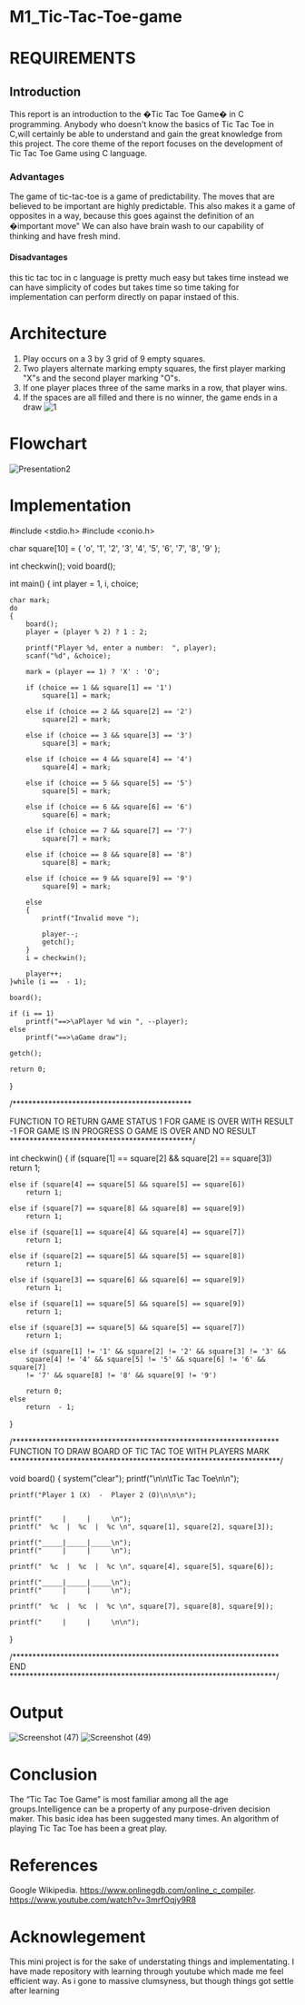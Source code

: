 # M1_Tic-Tac-Toe-game
# REQUIREMENTS
## Introduction
This report is an introduction to the �Tic Tac Toe Game� in C programming.
Anybody who doesn't know the basics of Tic Tac Toe in C,will certainly be able to understand and gain the great knowledge from this project.
The core theme of the report focuses on the development of Tic Tac Toe Game using C language.
### Advantages
The game of tic-tac-toe is a game of predictability.
The moves that are believed to be important are highly predictable.
This also makes it a game of opposites in a way, because this goes against the definition of an �important move"
We can also have brain wash to our capability of thinking and have fresh mind.
#### Disadvantages
this tic tac toc in c language is pretty much easy but takes time instead we can have simplicity of codes but takes time
so time taking for implementation
can perform directly on papar instaed of this.

# Architecture

1. Play occurs on a 3 by 3 grid of 9 empty squares.
2. Two players alternate marking empty squares, the first player marking "X"s and the second player marking "O"s.
3. If one player places three of the same marks in a row, that player wins.
4. If the spaces are all filled and there is no winner, the game ends in a draw
![1](https://user-images.githubusercontent.com/99128901/153709336-c22546b4-cfad-4371-96aa-2557b25bd203.jpg)

# Flowchart
![Presentation2](https://user-images.githubusercontent.com/99128901/153712602-87650340-7ee0-425a-8c31-b8af9eb190ce.jpg)


# Implementation
#include <stdio.h>
#include <conio.h>

char square[10] = { 'o', '1', '2', '3', '4', '5', '6', '7', '8', '9' };

int checkwin();
void board();

int main()
{
    int player = 1, i, choice;

    char mark;
    do
    {
        board();
        player = (player % 2) ? 1 : 2;

        printf("Player %d, enter a number:  ", player);
        scanf("%d", &choice);

        mark = (player == 1) ? 'X' : 'O';

        if (choice == 1 && square[1] == '1')
            square[1] = mark;
            
        else if (choice == 2 && square[2] == '2')
            square[2] = mark;
            
        else if (choice == 3 && square[3] == '3')
            square[3] = mark;
            
        else if (choice == 4 && square[4] == '4')
            square[4] = mark;
            
        else if (choice == 5 && square[5] == '5')
            square[5] = mark;
            
        else if (choice == 6 && square[6] == '6')
            square[6] = mark;
            
        else if (choice == 7 && square[7] == '7')
            square[7] = mark;
            
        else if (choice == 8 && square[8] == '8')
            square[8] = mark;
            
        else if (choice == 9 && square[9] == '9')
            square[9] = mark;
            
        else
        {
            printf("Invalid move ");

            player--;
            getch();
        }
        i = checkwin();

        player++;
    }while (i ==  - 1);
    
    board();
    
    if (i == 1)
        printf("==>\aPlayer %d win ", --player);
    else
        printf("==>\aGame draw");

    getch();

    return 0;
}

/*********************************************

FUNCTION TO RETURN GAME STATUS
1 FOR GAME IS OVER WITH RESULT
-1 FOR GAME IS IN PROGRESS
O GAME IS OVER AND NO RESULT
 **********************************************/

int checkwin()
{
    if (square[1] == square[2] && square[2] == square[3])
        return 1;
        
    else if (square[4] == square[5] && square[5] == square[6])
        return 1;
        
    else if (square[7] == square[8] && square[8] == square[9])
        return 1;
        
    else if (square[1] == square[4] && square[4] == square[7])
        return 1;
        
    else if (square[2] == square[5] && square[5] == square[8])
        return 1;
        
    else if (square[3] == square[6] && square[6] == square[9])
        return 1;
        
    else if (square[1] == square[5] && square[5] == square[9])
        return 1;
        
    else if (square[3] == square[5] && square[5] == square[7])
        return 1;
        
    else if (square[1] != '1' && square[2] != '2' && square[3] != '3' &&
        square[4] != '4' && square[5] != '5' && square[6] != '6' && square[7] 
        != '7' && square[8] != '8' && square[9] != '9')

        return 0;
    else
        return  - 1;
}


/*******************************************************************
FUNCTION TO DRAW BOARD OF TIC TAC TOE WITH PLAYERS MARK
 ********************************************************************/


void board()
{
    system("clear");
    printf("\n\n\tTic Tac Toe\n\n");

    printf("Player 1 (X)  -  Player 2 (O)\n\n\n");


    printf("     |     |     \n");
    printf("  %c  |  %c  |  %c \n", square[1], square[2], square[3]);

    printf("_____|_____|_____\n");
    printf("     |     |     \n");

    printf("  %c  |  %c  |  %c \n", square[4], square[5], square[6]);

    printf("_____|_____|_____\n");
    printf("     |     |     \n");

    printf("  %c  |  %c  |  %c \n", square[7], square[8], square[9]);

    printf("     |     |     \n\n");
}

/*******************************************************************
END *******************************************************************/



# Output
![Screenshot (47)](https://user-images.githubusercontent.com/99128901/153711440-70986d51-442b-406a-801a-54c0ee518ae5.png)
![Screenshot (49)](https://user-images.githubusercontent.com/99128901/153711859-f526f1fa-ffb1-4041-af94-41e8d61b0130.png)


# Conclusion
The “Tic Tac Toe Game” is most familiar among all the age groups.Intelligence can be a property of any purpose-driven decision maker.
This basic idea has been suggested many times. An algorithm of playing Tic Tac Toe has been a great play.


# References
Google Wikipedia.
https://www.onlinegdb.com/online_c_compiler.
https://www.youtube.com/watch?v=3mrfOqjy9R8


# Acknowlegement
This mini project is for the sake of understating things and implementating.
I have made repository with learning through youtube which made me feel efficient way.
As i gone to massive clumsyness, but though things got settle after learning


